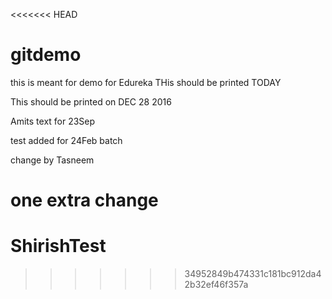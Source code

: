 <<<<<<< HEAD
# gitdemo
this is meant for demo for Edureka
THis should be printed TODAY

This should be printed on DEC 28 2016

Amits text for 23Sep

test added for 24Feb batch

change by Tasneem

one extra change 
=======
# ShirishTest
>>>>>>> 34952849b474331c181bc912da42b32ef46f357a
